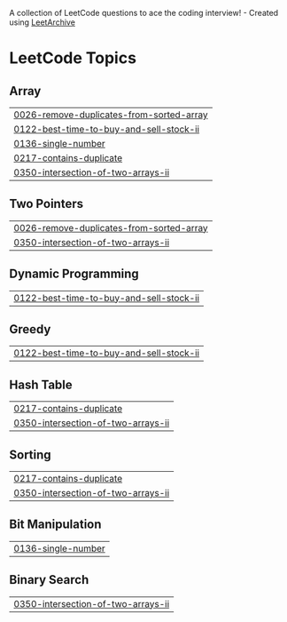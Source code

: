 A collection of LeetCode questions to ace the coding interview! - Created using [LeetArchive](https://github.com/anujlunawat/LeetArchive)


<!---LeetCode Topics Start-->
# LeetCode Topics
## Array
|  |
| ------- |
| [0026-remove-duplicates-from-sorted-array](https://github.com/AshrithSathu/LeetCode/tree/main/LeetCode/0026-remove-duplicates-from-sorted-array) |
| [0122-best-time-to-buy-and-sell-stock-ii](https://github.com/AshrithSathu/LeetCode/tree/main/LeetCode/0122-best-time-to-buy-and-sell-stock-ii) |
| [0136-single-number](https://github.com/AshrithSathu/LeetCode/tree/main/LeetCode/0136-single-number) |
| [0217-contains-duplicate](https://github.com/AshrithSathu/LeetCode/tree/main/LeetCode/0217-contains-duplicate) |
| [0350-intersection-of-two-arrays-ii](https://github.com/AshrithSathu/LeetCode/tree/main/LeetCode/0350-intersection-of-two-arrays-ii) |
## Two Pointers
|  |
| ------- |
| [0026-remove-duplicates-from-sorted-array](https://github.com/AshrithSathu/LeetCode/tree/main/LeetCode/0026-remove-duplicates-from-sorted-array) |
| [0350-intersection-of-two-arrays-ii](https://github.com/AshrithSathu/LeetCode/tree/main/LeetCode/0350-intersection-of-two-arrays-ii) |
## Dynamic Programming
|  |
| ------- |
| [0122-best-time-to-buy-and-sell-stock-ii](https://github.com/AshrithSathu/LeetCode/tree/main/LeetCode/0122-best-time-to-buy-and-sell-stock-ii) |
## Greedy
|  |
| ------- |
| [0122-best-time-to-buy-and-sell-stock-ii](https://github.com/AshrithSathu/LeetCode/tree/main/LeetCode/0122-best-time-to-buy-and-sell-stock-ii) |
## Hash Table
|  |
| ------- |
| [0217-contains-duplicate](https://github.com/AshrithSathu/LeetCode/tree/main/LeetCode/0217-contains-duplicate) |
| [0350-intersection-of-two-arrays-ii](https://github.com/AshrithSathu/LeetCode/tree/main/LeetCode/0350-intersection-of-two-arrays-ii) |
## Sorting
|  |
| ------- |
| [0217-contains-duplicate](https://github.com/AshrithSathu/LeetCode/tree/main/LeetCode/0217-contains-duplicate) |
| [0350-intersection-of-two-arrays-ii](https://github.com/AshrithSathu/LeetCode/tree/main/LeetCode/0350-intersection-of-two-arrays-ii) |
## Bit Manipulation
|  |
| ------- |
| [0136-single-number](https://github.com/AshrithSathu/LeetCode/tree/main/LeetCode/0136-single-number) |
## Binary Search
|  |
| ------- |
| [0350-intersection-of-two-arrays-ii](https://github.com/AshrithSathu/LeetCode/tree/main/LeetCode/0350-intersection-of-two-arrays-ii) |
<!---LeetCode Topics End-->